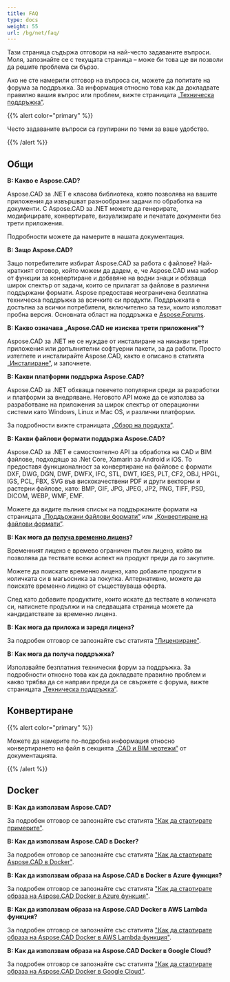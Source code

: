 ```yaml
---
title: FAQ
type: docs
weight: 55
url: /bg/net/faq/
---
```


Тази страница съдържа отговори на най-често задаваните въпроси. Моля, запознайте се с текущата страница – може би това ще ви позволи да решите проблема си бързо.

Ако не сте намерили отговор на въпроса си, можете да попитате на форума за поддръжка. За информация относно това как да докладвате правилно вашия въпрос или проблем, вижте страницата [„Техническа поддръжка”](/cad/net/technical-support).

{{% alert color="primary" %}} 

Често задаваните въпроси са групирани по теми за ваше удобство.

{{% /alert %}}

## **Общи**
**В: Какво е Aspose.CAD?**

Aspose.CAD за .NET е класова библиотека, която позволява на вашите приложения да извършват разнообразни задачи по обработка на документи. С Aspose.CAD за .NET можете да генерирате, модифицирате, конвертирате, визуализирате и печатате документи без трети приложения.

Подробности можете да намерите в нашата документация.

**В: Защо Aspose.CAD?**

Защо потребителите избират Aspose.CAD за работа с файлове?
Най-краткият отговор, който можем да дадем, е, че Aspose.CAD има набор от функции за конвертиране и добавяне на водни знаци и обхваща широк спектър от задачи, които се прилагат за файлове в различни поддържани формати.
Aspose предоставя неограничена безплатна техническа поддръжка за всичките си продукти.
Поддръжката е достъпна за всички потребители, включително за тези, които използват пробна версия. Основната област на поддръжка е [Aspose.Forums](https://forum.aspose.com/c/cad/19).

**В: Какво означава „Aspose.CAD не изисква трети приложения”?**

Aspose.CAD за .NET не се нуждае от инсталиране на никакви трети приложения или допълнителни софтуерни пакети, за да работи. Просто изтеглете и инсталирайте Aspose.CAD, както е описано в статията [„Инсталиране”](/cad/net/installation/), и започнете.

**В: Какви платформи поддържа Aspose.CAD?**

Aspose.CAD за .NET обхваща повечето популярни среди за разработки и платформи за внедряване. Неговото API може да се използва за разработване на приложения за широк спектър от операционни системи като Windows, Linux и Mac OS, и различни платформи.

За подробности вижте страницата [„Обзор на продукта”](/cad/net/product-overview/).

**В: Какви файлови формати поддържа Aspose.CAD?**

Aspose.CAD за .NET е самостоятелно API за обработка на CAD и BIM файлове, подходящо за .Net Core, Xamarin за Android и iOS. 
То предоставя функционалност за конвертиране на файлове с формати DXF, DWG, DGN, DWF, DWFX, IFC, STL, DWT, IGES, PLT, CF2, OBJ, HPGL, IGS, PCL, FBX, SVG във вискокачествени PDF и други векторни и растерни файлове, като: BMP, GIF, JPG, JPEG, JP2, PNG, TIFF, PSD, DICOM, WEBP, WMF, EMF. 

Можете да видите пълния списък на поддържаните формати на страницата [„Поддържани файлови формати”](/cad/net/supported-file-formats/) или [„Конвертиране на файлови формати”](/cad/net/converting-file-formats/).

**В: Как мога да [получа временно лиценз](https://purchase.aspose.com/temporary-license/)?**

Временният лиценз е времево ограничен пълен лиценз, който ви позволява да тествате всеки аспект на продукт преди да го закупите.

Можете да поискате временно лиценз, като добавите продукти в количката си в магьосника за покупка. Алтернативно, можете да поискате временно лиценз от съществуваща оферта.

След като добавите продуктите, които искате да тествате в количката си, натиснете продължи и на следващата страница можете да кандидатствате за временно лиценз.

**В: Как мога да приложа и заредя лиценз?**

За подробен отговор се запознайте със статията ["Лицензиране"](/cad/net/licensing/).

**В: Как мога да получа поддръжка?**

Използвайте безплатния технически форум за поддръжка. За подробности относно това как да докладвате правилно проблем и какво трябва да се направи преди да се свържете с форума, вижте страницата [„Техническа поддръжка”](/cad/net/technical-support).

## **Конвертиране**

{{% alert color="primary" %}} 

Можете да намерите по-подробна информация относно конвертирането на файл в секцията [„CAD и BIM чертежи”](/cad/net/cad-and-bim-drawings/) от документацията.

{{% /alert %}}

## **Docker**

**В: Как да използвам Aspose.CAD?**

За подробен отговор се запознайте със статията ["Как да стартирате примерите"](/cad/net/how-to-run-the-examples/).

**В: Как да използвам Aspose.CAD в Docker?**

За подробен отговор се запознайте със статията ["Как да стартирате Aspose.CAD в Docker"](/cad/net/how-to-run-aspose-cad-in-docker/).

**В: Как да използвам образа на Aspose.CAD в Docker в Azure функция?**

За подробен отговор се запознайте със статията ["Как да стартирате образа на Aspose.CAD Docker в Azure функция"](/cad/net/how-to-run-aspose-cad-docker-image-in-azure-function/).

**В: Как да използвам образа на Aspose.CAD Docker в AWS Lambda функция?**

За подробен отговор се запознайте със статията ["Как да стартирате образа на Aspose.CAD Docker в AWS Lambda функция"](/cad/net/how-to-run-aspose-cad-docker-image-in-aws-lambda-function/).

**В: Как да използвам образа на Aspose.CAD Docker в Google Cloud?**

За подробен отговор се запознайте със статията ["Как да стартирате образа на Aspose.CAD Docker в Google Cloud"](/cad/net/how-to-run-aspose-cad-docker-image-in-google-cloud/).
